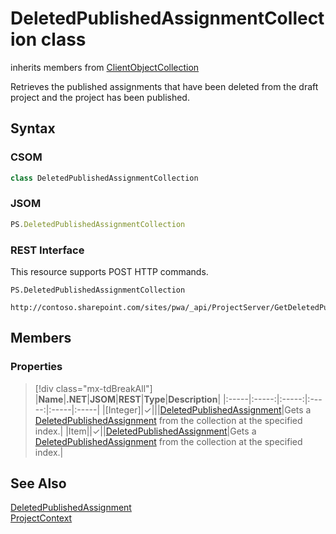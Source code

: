 [comment]: # (Name:DeletedPublishedAssignmentCollection)
[comment]: # (Name:Microsoft.ProjectServer.DeletedPublishedAssignmentCollection)
[comment]: # (Type:class)
[comment]: # (Status:Incomplete)

# <a name="name"></a>DeletedPublishedAssignmentCollection class

inherits members from [ClientObjectCollection<DeletedPublishedAssignment>](https://msdn.microsoft.com/EN-US/library/ee539303)<br/>

<a name="description"></a>Retrieves the published assignments that have been deleted from the draft project and the project has been published.

## <a name="syntax"></a>Syntax

### CSOM

```cs
class DeletedPublishedAssignmentCollection 
```
### JSOM

```javascript
PS.DeletedPublishedAssignmentCollection
```
### REST Interface

This resource supports POST HTTP commands.

```
PS.DeletedPublishedAssignmentCollection

http://contoso.sharepoint.com/sites/pwa/_api/ProjectServer/GetDeletedPublishedAssignments('datetime')
```

## <a name="members"></a>Members

### <a name="properties"></a>Properties
> [!div class="mx-tdBreakAll"]
|**Name**|**.NET**|**JSOM**|**REST**|**Type**|**Description**|
|:-----|:-----:|:-----:|:-----:|:-----|:-----|
|<a name="[Integer]"></a>[Integer]|&#x2713;|||[DeletedPublishedAssignment](DeletedPublishedAssignment.md)|Gets a [DeletedPublishedAssignment](DeletedPublishedAssignment.md) from the collection at the specified index.|
|<a name="Item"></a>Item||&#x2713;||[DeletedPublishedAssignment](DeletedPublishedAssignment.md)|Gets a [DeletedPublishedAssignment](DeletedPublishedAssignment.md) from the collection at the specified index.|

## <a name="seeAlso"></a>See Also

[DeletedPublishedAssignment](DeletedPublishedAssignment.md)<br/>
[ProjectContext](ProjectContext.md)<br/>
